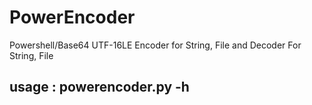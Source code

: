 # PowerEncoder
Powershell/Base64 UTF-16LE Encoder for String, File and Decoder For String, File
## usage : powerencoder.py -h
